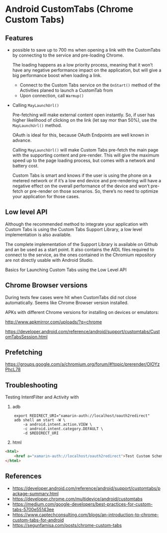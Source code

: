 # Android CustomTabs (Chrome Custom Tabs)

## Features

*   possible to save up to 700 ms when opening a link with the CustomTabs by 
    connecting to the service and pre-loading Chrome.

    The loading happens as a low priority process, meaning that it won’t have any 
    negative performance impact on the application, but will give a big performance 
    boost when loading a link.    

    *   Connect to the Custom Tabs service on the `OnStart()` method of the Activities 
        planed to launch a CustomTab from
    *   Upon connection, call `Warmup()`

*   Calling `MayLaunchUrl()`

    Pre-fetching will make external content open instantly. So, if user has higher 
    likelihood of clicking on the link (let say mor than 50%), use the `MayLaunchUrl()` 
    method.

    OAuth is ideal for this, because OAuth Endpoints are well known in advance.

    Calling `MayLaunchUrl()` will make Custom Tabs pre-fetch the main page with the 
    supporting content and pre-render. This will give the maximum speed up to the page 
    loading process, but comes with a network and battery cost.

    Custom Tabs is smart and knows if the user is using the phone on a metered network or 
    if it’s a low end device and pre-rendering will have a negative effect on the overall 
    performance of the device and won’t pre-fetch or pre-render on those scenarios. 
    So, there’s no need to optimize your application for those cases.

## Low level API

Although the recommended method to integrate your application with Custom Tabs is using the 
Custom Tabs Support Library, a low level implementation is also available.

The complete implementation of the Support Library is available on Github and an be used 
as a start point. It also contains the AIDL files required to connect to the service, as the 
ones contained in the Chromium repository are not directly usable with Android Studio.

Basics for Launching Custom Tabs using the Low Level API

## Chrome Browser versions

During tests few cases were hit when CustomTabs did not close automatically.
Seems like Chrome Browser version installed.

APKs with different Chrome versions for installing on devices or emulators:

http://www.apkmirror.com/uploads/?q=chrome


https://developer.android.com/reference/android/support/customtabs/CustomTabsSession.html

## Prefetching

https://groups.google.com/a/chromium.org/forum/#!topic/prerender/OlOYzPhcL78


## Troubleshooting

Testing IntentFilter and Activity with 

1.	adb

```		
	export REDIRECT_URI="xamarin-auth://localhost/oauth2redirect"	
	adb shell am start -W \
		-a android.intent.action.VIEW \
		-c android.intent.category.DEFAULT \
		-d $REDIRECT_URI		
```	

2.	html

```html
<html>
	<href a="xamarin-auth://localhost/oauth2redirect">Test Custom Scheme</href>
</html>
```	

## References

*	https://developer.android.com/reference/android/support/customtabs/package-summary.html
*	https://developer.chrome.com/multidevice/android/customtabs
*	https://medium.com/google-developers/best-practices-for-custom-tabs-5700e55143ee
*	https://www.captechconsulting.com/blogs/an-introduction-to-chrome-custom-tabs-for-android
*	https://segunfamisa.com/posts/chrome-custom-tabs
